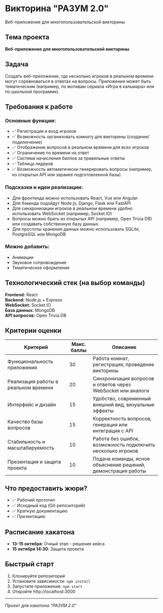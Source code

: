 # Викторина "РАЗУМ 2.0"

Веб-приложение для многопользовательской викторины

## Тема проекта
**Веб-приложение для многопользовательской викторины**

## Задача
Создать веб-приложение, где несколько игроков в реальном времени могут соревноваться в ответах на вопросы. Приложение может быть тематическим (например, по мотивам сериала «Игра в кальмара» или по школьной программе).

## Требования к работе

### Основные функции:
- ✅ Регистрация и вход игроков
- ✅ Возможность организовать комнату для викторины (создание/подключение)
- ✅ Отображение вопросов в реальном времени для всех игроков
- ✅ Ограничение по времени на ответ
- ✅ Система начисления баллов за правильные ответы
- ✅ Таблица лидеров
- ✅ Возможность автоматически генерировать вопросы (например, из открытых API или заранее подготовленной базы)

### Подсказки и идеи реализации:
- Для фронтенда можно использовать React, Vue или Angular
- Для бэкенда подойдут Node.js, Django, Flask или FastAPI
- Для синхронизации игроков в реальном времени удобно использовать WebSocket (например, Socket.IO)
- Вопросы можно брать из открытых API (например, Open Trivia DB) или создавать собственную базу данных
- Для простоты хранения данных можно использовать SQLite, PostgreSQL или MongoDB

### Можно добавить:
- Анимации
- Звуковое сопровождение
- Тематическое оформление

## Технологический стек (на выбор команды)

**Frontend:** React  
**Backend:** Node.js + Express  
**WebSocket:** Socket.IO  
**База данных:** MongoDB  
**API вопросов:** Open Trivia DB

## Критерии оценки

| Критерий | Макс. баллы | Описание |
|----------|-------------|----------|
| Функциональность приложения | 30 | Работа комнат, регистрация, проведение викторины |
| Реализация работы в реальном времени | 20 | Синхронизация вопросов и ответов через WebSocket или аналоги |
| Интерфейс и дизайн | 15 | Удобство, современный внешний вид, визуальные эффекты |
| Качество базы вопросов | 15 | Корректность вопросов, генерация или интеграция с API |
| Стабильность и масштабируемость | 10 | Работа без ошибок, возможность подключить несколько игроков |
| Презентация и защита проекта | 10 | Подача команды, ясное объяснение решений, демонстрация работы |

## Что предоставить жюри?

- ✅ Рабочий прототип
- ✅ Исходный код (Git-репозиторий)
- ✅ Краткую документацию
- ✅ Презентацию

## Расписание хакатона

- **13-15 октября**: Очный этап - решение кейса
- **15 октября 14:30**: Защита проекта

## Быстрый старт

1. Клонируйте репозиторий
2. Установите зависимости: `npm install`
3. Запустите приложение: `npm start`
4. Откройте http://localhost:3000

---

*Проект для хакатона "РАЗУМ 2.0"*
